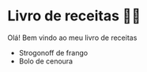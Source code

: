 # Livro de receitas :man_cook:

Olá! Bem vindo ao meu livro de receitas

- Strogonoff de frango
- Bolo de cenoura 


